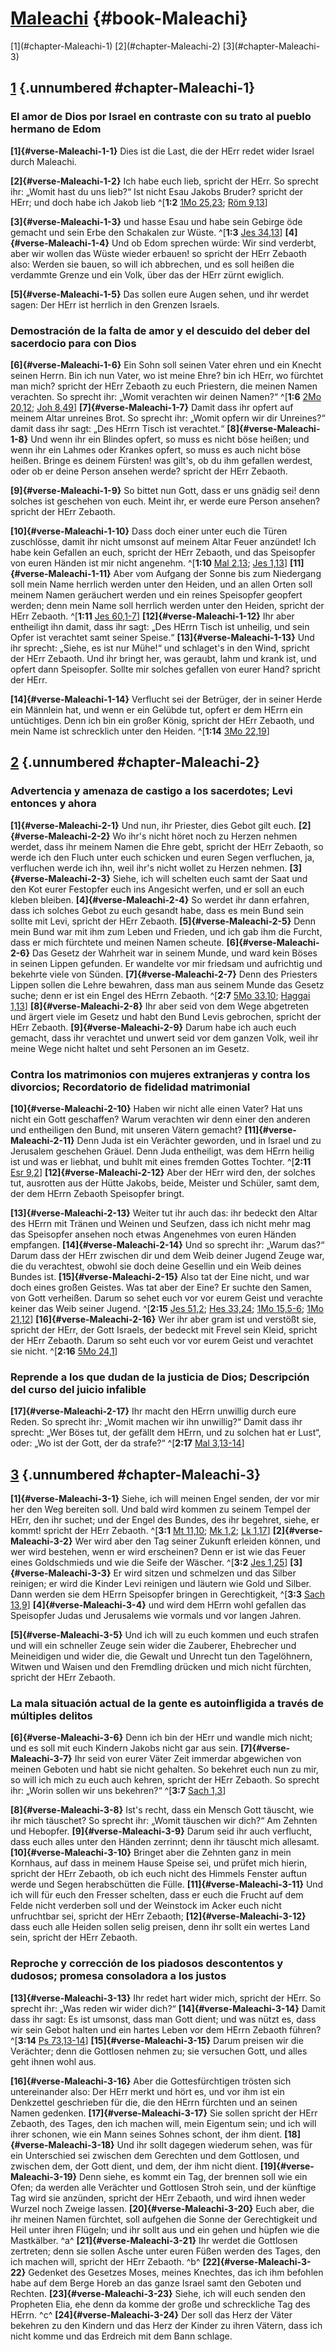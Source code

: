 # [Maleachi](ch001.xhtml) {#book-Maleachi}

<div id="chapterlinks-Maleachi" class="chapterlinks">[1](#chapter-Maleachi-1) [2](#chapter-Maleachi-2) [3](#chapter-Maleachi-3) </div>

## [1](#book-Maleachi) {.unnumbered #chapter-Maleachi-1}
### El amor de Dios por Israel en contraste con su trato al pueblo hermano de Edom
**[1]{#verse-Maleachi-1-1}** Dies ist die Last, die der HErr redet wider Israel durch Maleachi. 

**[2]{#verse-Maleachi-1-2}** Ich habe euch lieb, spricht der HErr. So sprecht ihr: „Womit hast du uns lieb?“ Ist nicht Esau Jakobs Bruder? spricht der HErr; und doch habe ich Jakob lieb ^[**1:2** [1Mo 25,23](ch001.xhtml#verse-1-Mose-25-23); [Röm 9,13](ch045.xhtml#verse-Römer-9-13)] 


**[3]{#verse-Maleachi-1-3}** und hasse Esau und habe sein Gebirge öde gemacht und sein Erbe den Schakalen zur Wüste. ^[**1:3** [Jes 34,13](ch023.xhtml#verse-Jesaja-34-13)] **[4]{#verse-Maleachi-1-4}** Und ob Edom sprechen würde: Wir sind verderbt, aber wir wollen das Wüste wieder erbauen! so spricht der HErr Zebaoth also: Werden sie bauen, so will ich abbrechen, und es soll heißen die verdammte Grenze und ein Volk, über das der HErr zürnt ewiglich. 


**[5]{#verse-Maleachi-1-5}** Das sollen eure Augen sehen, und ihr werdet sagen: Der HErr ist herrlich in den Grenzen Israels. 

### Demostración de la falta de amor y el descuido del deber del sacerdocio para con Dios
**[6]{#verse-Maleachi-1-6}** Ein Sohn soll seinen Vater ehren und ein Knecht seinen Herrn. Bin ich nun Vater, wo ist meine Ehre? bin ich HErr, wo fürchtet man mich? spricht der HErr Zebaoth zu euch Priestern, die meinen Namen verachten. So sprecht ihr: „Womit verachten wir deinen Namen?“ ^[**1:6** [2Mo 20,12](ch002.xhtml#verse-2-Mose-20-12); [Joh 8,49](ch043.xhtml#verse-Johannes-8-49)] **[7]{#verse-Maleachi-1-7}** Damit dass ihr opfert auf meinem Altar unreines Brot. So sprecht ihr: „Womit opfern wir dir Unreines?“ damit dass ihr sagt: „Des HErrn Tisch ist verachtet.“ **[8]{#verse-Maleachi-1-8}** Und wenn ihr ein Blindes opfert, so muss es nicht böse heißen; und wenn ihr ein Lahmes oder Krankes opfert, so muss es auch nicht böse heißen. Bringe es deinem Fürsten! was gilt's, ob du ihm gefallen werdest, oder ob er deine Person ansehen werde? spricht der HErr Zebaoth. 


**[9]{#verse-Maleachi-1-9}** So bittet nun Gott, dass er uns gnädig sei! denn solches ist geschehen von euch. Meint ihr, er werde eure Person ansehen? spricht der HErr Zebaoth. 

**[10]{#verse-Maleachi-1-10}** Dass doch einer unter euch die Türen zuschlösse, damit ihr nicht umsonst auf meinem Altar Feuer anzündet! Ich habe kein Gefallen an euch, spricht der HErr Zebaoth, und das Speisopfer von euren Händen ist mir nicht angenehm. ^[**1:10** [Mal 2,13](ch039.xhtml#verse-Maleachi-2-13); [Jes 1,13](ch023.xhtml#verse-Jesaja-1-13)] **[11]{#verse-Maleachi-1-11}** Aber vom Aufgang der Sonne bis zum Niedergang soll mein Name herrlich werden unter den Heiden, und an allen Orten soll meinem Namen geräuchert werden und ein reines Speisopfer geopfert werden; denn mein Name soll herrlich werden unter den Heiden, spricht der HErr Zebaoth. ^[**1:11** [Jes 60,1-7](ch023.xhtml#verse-Jesaja-60-1)] **[12]{#verse-Maleachi-1-12}** Ihr aber entheiligt ihn damit, dass ihr sagt: „Des HErrn Tisch ist unheilig, und sein Opfer ist verachtet samt seiner Speise.“ **[13]{#verse-Maleachi-1-13}** Und ihr sprecht: „Siehe, es ist nur Mühe!“ und schlaget's in den Wind, spricht der HErr Zebaoth. Und ihr bringt her, was geraubt, lahm und krank ist, und opfert dann Speisopfer. Sollte mir solches gefallen von eurer Hand? spricht der HErr. 
 

**[14]{#verse-Maleachi-1-14}** Verflucht sei der Betrüger, der in seiner Herde ein Männlein hat, und wenn er ein Gelübde tut, opfert er dem HErrn ein untüchtiges. Denn ich bin ein großer König, spricht der HErr Zebaoth, und mein Name ist schrecklich unter den Heiden. ^[**1:14** [3Mo 22,19](ch003.xhtml#verse-3-Mose-22-19)] 


## [2](#book-Maleachi) {.unnumbered #chapter-Maleachi-2}
### Advertencia y amenaza de castigo a los sacerdotes; Levi entonces y ahora
**[1]{#verse-Maleachi-2-1}** Und nun, ihr Priester, dies Gebot gilt euch. **[2]{#verse-Maleachi-2-2}** Wo ihr's nicht höret noch zu Herzen nehmen werdet, dass ihr meinem Namen die Ehre gebt, spricht der HErr Zebaoth, so werde ich den Fluch unter euch schicken und euren Segen verfluchen, ja, verfluchen werde ich ihn, weil ihr's nicht wollet zu Herzen nehmen. **[3]{#verse-Maleachi-2-3}** Siehe, ich will schelten euch samt der Saat und den Kot eurer Festopfer euch ins Angesicht werfen, und er soll an euch kleben bleiben. **[4]{#verse-Maleachi-2-4}** So werdet ihr dann erfahren, dass ich solches Gebot zu euch gesandt habe, dass es mein Bund sein sollte mit Levi, spricht der HErr Zebaoth. **[5]{#verse-Maleachi-2-5}** Denn mein Bund war mit ihm zum Leben und Frieden, und ich gab ihm die Furcht, dass er mich fürchtete und meinen Namen scheute. **[6]{#verse-Maleachi-2-6}** Das Gesetz der Wahrheit war in seinem Munde, und ward kein Böses in seinen Lippen gefunden. Er wandelte vor mir friedsam und aufrichtig und bekehrte viele von Sünden. **[7]{#verse-Maleachi-2-7}** Denn des Priesters Lippen sollen die Lehre bewahren, dass man aus seinem Munde das Gesetz suche; denn er ist ein Engel des HErrn Zebaoth. ^[**2:7** [5Mo 33,10](ch005.xhtml#verse-5-Mose-33-10); [Haggai 1,13](ch037.xhtml#verse-Haggai-1-13)] **[8]{#verse-Maleachi-2-8}** Ihr aber seid von dem Wege abgetreten und ärgert viele im Gesetz und habt den Bund Levis gebrochen, spricht der HErr Zebaoth. **[9]{#verse-Maleachi-2-9}** Darum habe ich auch euch gemacht, dass ihr verachtet und unwert seid vor dem ganzen Volk, weil ihr meine Wege nicht haltet und seht Personen an im Gesetz.


### Contra los matrimonios con mujeres extranjeras y contra los divorcios; Recordatorio de fidelidad matrimonial
**[10]{#verse-Maleachi-2-10}** Haben wir nicht alle einen Vater? Hat uns nicht ein Gott geschaffen? Warum verachten wir denn einer den anderen und entheiligen den Bund, mit unseren Vätern gemacht? **[11]{#verse-Maleachi-2-11}** Denn Juda ist ein Verächter geworden, und in Israel und zu Jerusalem geschehen Gräuel. Denn Juda entheiligt, was dem HErrn heilig ist und was er liebhat, und buhlt mit eines fremden Gottes Tochter. ^[**2:11** [Esr 9,2](ch015.xhtml#verse-Esra-9-2)] **[12]{#verse-Maleachi-2-12}** Aber der HErr wird den, der solches tut, ausrotten aus der Hütte Jakobs, beide, Meister und Schüler, samt dem, der dem HErrn Zebaoth Speisopfer bringt. 


**[13]{#verse-Maleachi-2-13}** Weiter tut ihr auch das: ihr bedeckt den Altar des HErrn mit Tränen und Weinen und Seufzen, dass ich nicht mehr mag das Speisopfer ansehen noch etwas Angenehmes von euren Händen empfangen. **[14]{#verse-Maleachi-2-14}** Und so sprecht ihr: „Warum das?“ Darum dass der HErr zwischen dir und dem Weib deiner Jugend Zeuge war, die du verachtest, obwohl sie doch deine Gesellin und ein Weib deines Bundes ist. **[15]{#verse-Maleachi-2-15}** Also tat der Eine nicht, und war doch eines großen Geistes. Was tat aber der Eine? Er suchte den Samen, von Gott verheißen. Darum so sehet euch vor vor eurem Geist und verachte keiner das Weib seiner Jugend. ^[**2:15** [Jes 51,2](ch023.xhtml#verse-Jesaja-51-2); [Hes 33,24](ch026.xhtml#verse-Hesekiel-33-24); [1Mo 15,5-6](ch001.xhtml#verse-1-Mose-15-5); [1Mo 21,12](ch001.xhtml#verse-1-Mose-21-12)] **[16]{#verse-Maleachi-2-16}** Wer ihr aber gram ist und verstößt sie, spricht der HErr, der Gott Israels, der bedeckt mit Frevel sein Kleid, spricht der HErr Zebaoth. Darum so seht euch vor vor eurem Geist und verachtet sie nicht. ^[**2:16** [5Mo 24,1](ch005.xhtml#verse-5-Mose-24-1)] 
 

### Reprende a los que dudan de la justicia de Dios; Descripción del curso del juicio infalible
**[17]{#verse-Maleachi-2-17}** Ihr macht den HErrn unwillig durch eure Reden. So sprecht ihr: „Womit machen wir ihn unwillig?“ Damit dass ihr sprecht: „Wer Böses tut, der gefällt dem HErrn, und zu solchen hat er Lust“, oder: „Wo ist der Gott, der da strafe?“ ^[**2:17** [Mal 3,13-14](ch039.xhtml#verse-Maleachi-3-13)] 


## [3](#book-Maleachi) {.unnumbered #chapter-Maleachi-3}
**[1]{#verse-Maleachi-3-1}** Siehe, ich will meinen Engel senden, der vor mir her den Weg bereiten soll. Und bald wird kommen zu seinem Tempel der HErr, den ihr suchet; und der Engel des Bundes, des ihr begehret, siehe, er kommt! spricht der HErr Zebaoth. ^[**3:1** [Mt 11,10](ch040.xhtml#verse-Matthäus-11-10); [Mk 1,2](ch041.xhtml#verse-Markus-1-2); [Lk 1,17](ch042.xhtml#verse-Lukas-1-17)] **[2]{#verse-Maleachi-3-2}** Wer wird aber den Tag seiner Zukunft erleiden können, und wer wird bestehen, wenn er wird erscheinen? Denn er ist wie das Feuer eines Goldschmieds und wie die Seife der Wäscher. ^[**3:2** [Jes 1,25](ch023.xhtml#verse-Jesaja-1-25)] **[3]{#verse-Maleachi-3-3}** Er wird sitzen und schmelzen und das Silber reinigen; er wird die Kinder Levi reinigen und läutern wie Gold und Silber. Dann werden sie dem HErrn Speisopfer bringen in Gerechtigkeit, ^[**3:3** [Sach 13,9](ch038.xhtml#verse-Sacharja-13-9)] **[4]{#verse-Maleachi-3-4}** und wird dem HErrn wohl gefallen das Speisopfer Judas und Jerusalems wie vormals und vor langen Jahren. 
  

**[5]{#verse-Maleachi-3-5}** Und ich will zu euch kommen und euch strafen und will ein schneller Zeuge sein wider die Zauberer, Ehebrecher und Meineidigen und wider die, die Gewalt und Unrecht tun den Tagelöhnern, Witwen und Waisen und den Fremdling drücken und mich nicht fürchten, spricht der HErr Zebaoth. 

### La mala situación actual de la gente es autoinfligida a través de múltiples delitos
**[6]{#verse-Maleachi-3-6}** Denn ich bin der HErr und wandle mich nicht; und es soll mit euch Kindern Jakobs nicht gar aus sein. **[7]{#verse-Maleachi-3-7}** Ihr seid von eurer Väter Zeit immerdar abgewichen von meinen Geboten und habt sie nicht gehalten. So bekehret euch nun zu mir, so will ich mich zu euch auch kehren, spricht der HErr Zebaoth. So sprecht ihr: „Worin sollen wir uns bekehren?“ ^[**3:7** [Sach 1,3](ch038.xhtml#verse-Sacharja-1-3)] 


**[8]{#verse-Maleachi-3-8}** Ist's recht, dass ein Mensch Gott täuscht, wie ihr mich täuschet? So sprecht ihr: „Womit täuschen wir dich?“ Am Zehnten und Hebopfer. **[9]{#verse-Maleachi-3-9}** Darum seid ihr auch verflucht, dass euch alles unter den Händen zerrinnt; denn ihr täuscht mich allesamt. **[10]{#verse-Maleachi-3-10}** Bringet aber die Zehnten ganz in mein Kornhaus, auf dass in meinem Hause Speise sei, und prüfet mich hierin, spricht der HErr Zebaoth, ob ich euch nicht des Himmels Fenster auftun werde und Segen herabschütten die Fülle. **[11]{#verse-Maleachi-3-11}** Und ich will für euch den Fresser schelten, dass er euch die Frucht auf dem Felde nicht verderben soll und der Weinstock im Acker euch nicht unfruchtbar sei, spricht der HErr Zebaoth; **[12]{#verse-Maleachi-3-12}** dass euch alle Heiden sollen selig preisen, denn ihr sollt ein wertes Land sein, spricht der HErr Zebaoth. 

### Reproche y corrección de los piadosos descontentos y dudosos; promesa consoladora a los justos
**[13]{#verse-Maleachi-3-13}** Ihr redet hart wider mich, spricht der HErr. So sprecht ihr: „Was reden wir wider dich?“ **[14]{#verse-Maleachi-3-14}** Damit dass ihr sagt: Es ist umsonst, dass man Gott dient; und was nützt es, dass wir sein Gebot halten und ein hartes Leben vor dem HErrn Zebaoth führen? ^[**3:14** [Ps 73,13-14](ch019.xhtml#verse-Psalm-73-13)] **[15]{#verse-Maleachi-3-15}** Darum preisen wir die Verächter; denn die Gottlosen nehmen zu; sie versuchen Gott, und alles geht ihnen wohl aus. 


**[16]{#verse-Maleachi-3-16}** Aber die Gottesfürchtigen trösten sich untereinander also: Der HErr merkt und hört es, und vor ihm ist ein Denkzettel geschrieben für die, die den HErrn fürchten und an seinen Namen gedenken. **[17]{#verse-Maleachi-3-17}** Sie sollen spricht der HErr Zebaoth, des Tages, den ich machen will, mein Eigentum sein; und ich will ihrer schonen, wie ein Mann seines Sohnes schont, der ihm dient. **[18]{#verse-Maleachi-3-18}** Und ihr sollt dagegen wiederum sehen, was für ein Unterschied sei zwischen dem Gerechten und dem Gottlosen, und zwischen dem, der Gott dient, und dem, der ihm nicht dient. **[19]{#verse-Maleachi-3-19}** Denn siehe, es kommt ein Tag, der brennen soll wie ein Ofen; da werden alle Verächter und Gottlosen Stroh sein, und der künftige Tag wird sie anzünden, spricht der HErr Zebaoth, und wird ihnen weder Wurzel noch Zweige lassen. **[20]{#verse-Maleachi-3-20}** Euch aber, die ihr meinen Namen fürchtet, soll aufgehen die Sonne der Gerechtigkeit und Heil unter ihren Flügeln; und ihr sollt aus und ein gehen und hüpfen wie die Mastkälber. ^a^ **[21]{#verse-Maleachi-3-21}** Ihr werdet die Gottlosen zertreten; denn sie sollen Asche unter euren Füßen werden des Tages, den ich machen will, spricht der HErr Zebaoth. ^b^ **[22]{#verse-Maleachi-3-22}** Gedenket des Gesetzes Moses, meines Knechtes, das ich ihm befohlen habe auf dem Berge Horeb an das ganze Israel samt den Geboten und Rechten. **[23]{#verse-Maleachi-3-23}** Siehe, ich will euch senden den Propheten Elia, ehe denn da komme der große und schreckliche Tag des HErrn. ^c^ **[24]{#verse-Maleachi-3-24}** Der soll das Herz der Väter bekehren zu den Kindern und das Herz der Kinder zu ihren Vätern, dass ich nicht komme und das Erdreich mit dem Bann schlage.
